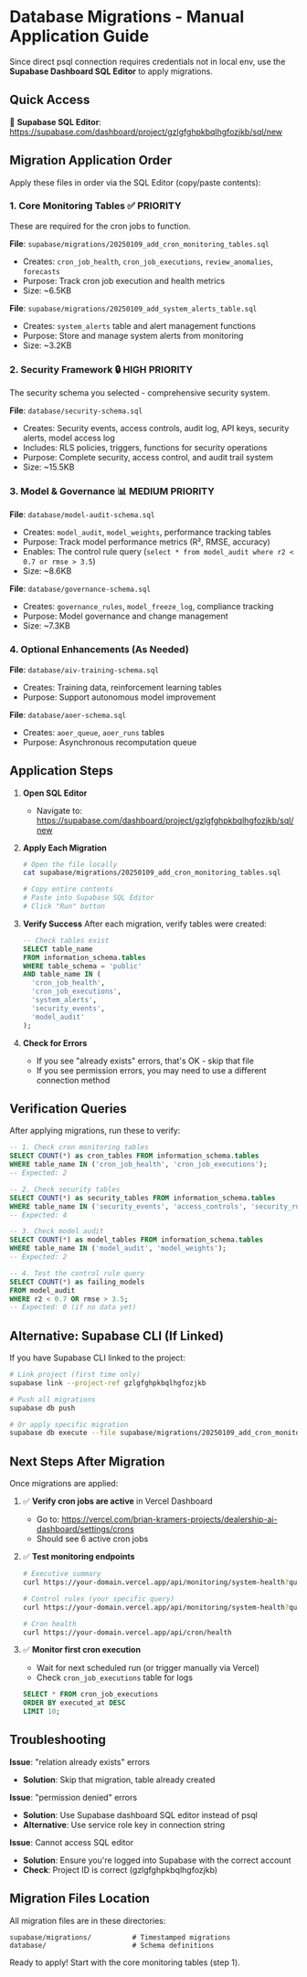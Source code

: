 # Database Migrations - Manual Application Guide

Since direct psql connection requires credentials not in local env, use the **Supabase Dashboard SQL Editor** to apply migrations.

## Quick Access
🔗 **Supabase SQL Editor**: https://supabase.com/dashboard/project/gzlgfghpkbqlhgfozjkb/sql/new

## Migration Application Order

Apply these files in order via the SQL Editor (copy/paste contents):

### 1. Core Monitoring Tables ✅ PRIORITY
These are required for the cron jobs to function.

**File**: `supabase/migrations/20250109_add_cron_monitoring_tables.sql`
- Creates: `cron_job_health`, `cron_job_executions`, `review_anomalies`, `forecasts`
- Purpose: Track cron job execution and health metrics
- Size: ~6.5KB

**File**: `supabase/migrations/20250109_add_system_alerts_table.sql`
- Creates: `system_alerts` table and alert management functions
- Purpose: Store and manage system alerts from monitoring
- Size: ~3.2KB

### 2. Security Framework 🔒 HIGH PRIORITY
The security schema you selected - comprehensive security system.

**File**: `database/security-schema.sql`
- Creates: Security events, access controls, audit log, API keys, security alerts, model access log
- Includes: RLS policies, triggers, functions for security operations
- Purpose: Complete security, access control, and audit trail system
- Size: ~15.5KB

### 3. Model & Governance 📊 MEDIUM PRIORITY

**File**: `database/model-audit-schema.sql`
- Creates: `model_audit`, `model_weights`, performance tracking tables
- Purpose: Track model performance metrics (R², RMSE, accuracy)
- Enables: The control rule query (`select * from model_audit where r2 < 0.7 or rmse > 3.5`)
- Size: ~8.6KB

**File**: `database/governance-schema.sql`
- Creates: `governance_rules`, `model_freeze_log`, compliance tracking
- Purpose: Model governance and change management
- Size: ~7.3KB

### 4. Optional Enhancements (As Needed)

**File**: `database/aiv-training-schema.sql`
- Creates: Training data, reinforcement learning tables
- Purpose: Support autonomous model improvement

**File**: `database/aoer-schema.sql`
- Creates: `aoer_queue`, `aoer_runs` tables
- Purpose: Asynchronous recomputation queue

## Application Steps

1. **Open SQL Editor**
   - Navigate to: https://supabase.com/dashboard/project/gzlgfghpkbqlhgfozjkb/sql/new

2. **Apply Each Migration**
   ```bash
   # Open the file locally
   cat supabase/migrations/20250109_add_cron_monitoring_tables.sql

   # Copy entire contents
   # Paste into Supabase SQL Editor
   # Click "Run" button
   ```

3. **Verify Success**
   After each migration, verify tables were created:
   ```sql
   -- Check tables exist
   SELECT table_name
   FROM information_schema.tables
   WHERE table_schema = 'public'
   AND table_name IN (
     'cron_job_health',
     'cron_job_executions',
     'system_alerts',
     'security_events',
     'model_audit'
   );
   ```

4. **Check for Errors**
   - If you see "already exists" errors, that's OK - skip that file
   - If you see permission errors, you may need to use a different connection method

## Verification Queries

After applying migrations, run these to verify:

```sql
-- 1. Check cron monitoring tables
SELECT COUNT(*) as cron_tables FROM information_schema.tables
WHERE table_name IN ('cron_job_health', 'cron_job_executions');
-- Expected: 2

-- 2. Check security tables
SELECT COUNT(*) as security_tables FROM information_schema.tables
WHERE table_name IN ('security_events', 'access_controls', 'security_rules', 'audit_log');
-- Expected: 4

-- 3. Check model audit
SELECT COUNT(*) as model_tables FROM information_schema.tables
WHERE table_name IN ('model_audit', 'model_weights');
-- Expected: 2

-- 4. Test the control rule query
SELECT COUNT(*) as failing_models
FROM model_audit
WHERE r2 < 0.7 OR rmse > 3.5;
-- Expected: 0 (if no data yet)
```

## Alternative: Supabase CLI (If Linked)

If you have Supabase CLI linked to the project:

```bash
# Link project (first time only)
supabase link --project-ref gzlgfghpkbqlhgfozjkb

# Push all migrations
supabase db push

# Or apply specific migration
supabase db execute --file supabase/migrations/20250109_add_cron_monitoring_tables.sql
```

## Next Steps After Migration

Once migrations are applied:

1. ✅ **Verify cron jobs are active** in Vercel Dashboard
   - Go to: https://vercel.com/brian-kramers-projects/dealership-ai-dashboard/settings/crons
   - Should see 6 active cron jobs

2. ✅ **Test monitoring endpoints**
   ```bash
   # Executive summary
   curl https://your-domain.vercel.app/api/monitoring/system-health?query=executive-summary

   # Control rules (your specific query)
   curl https://your-domain.vercel.app/api/monitoring/system-health?query=control-rules

   # Cron health
   curl https://your-domain.vercel.app/api/cron/health
   ```

3. ✅ **Monitor first cron execution**
   - Wait for next scheduled run (or trigger manually via Vercel)
   - Check `cron_job_executions` table for logs
   ```sql
   SELECT * FROM cron_job_executions
   ORDER BY executed_at DESC
   LIMIT 10;
   ```

## Troubleshooting

**Issue**: "relation already exists" errors
- **Solution**: Skip that migration, table already created

**Issue**: "permission denied" errors
- **Solution**: Use Supabase dashboard SQL editor instead of psql
- **Alternative**: Use service role key in connection string

**Issue**: Cannot access SQL editor
- **Solution**: Ensure you're logged into Supabase with the correct account
- **Check**: Project ID is correct (gzlgfghpkbqlhgfozjkb)

## Migration Files Location

All migration files are in these directories:
```
supabase/migrations/          # Timestamped migrations
database/                     # Schema definitions
```

Ready to apply! Start with the core monitoring tables (step 1).
